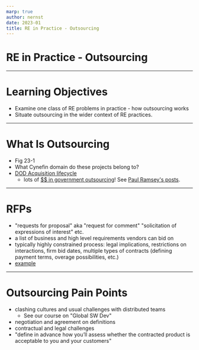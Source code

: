 ```yaml
---
marp: true
author: nernst
date: 2023-01
title: RE in Practice - Outsourcing
---
```


# RE in Practice - Outsourcing

----
# Learning Objectives
- Examine one class of RE problems in practice - how outsourcing works
- Situate outsourcing in the wider context of RE practices.

---- 
# What Is Outsourcing
- Fig 23-1
- What Cynefin domain do these projects belong to?
- [DOD Acquisition lifecycle](https://www.dau.edu/tools/_layouts/15/WopiFrame.aspx?sourcedoc=/tools/Documents/Interactive%20Lifecycle%20Chart%20-%20Major%20Capability%20Lane.pptx&action=default)
  - lots of [$$ in government outsourcing](https://govcanadacontracts.ca)!   See [Paul Ramsey's posts](http://blog.cleverelephant.ca/2022/10/bc-it-outsourcing-202122.html).

----
# RFPs
- "requests for proposal" aka "request for comment" "solicitation of expressions of interest" etc.
- a list of business and high level requirements vendors can bid on
- typically highly constrained process: legal implications, restrictions on interactions, firm bid dates, multiple types of contracts (defining payment terms, overage possibilities, etc.)
- [example](RFP_example_2014.pdf)
  
----
# Outsourcing Pain Points
- clashing cultures and usual challenges with distributed teams
  - See our course on "Global SW Dev"
- negotiation and agreement on definitions
- contractual and legal challenges
- "define in advance how you’ll assess whether the contracted product is acceptable to you and your customers"